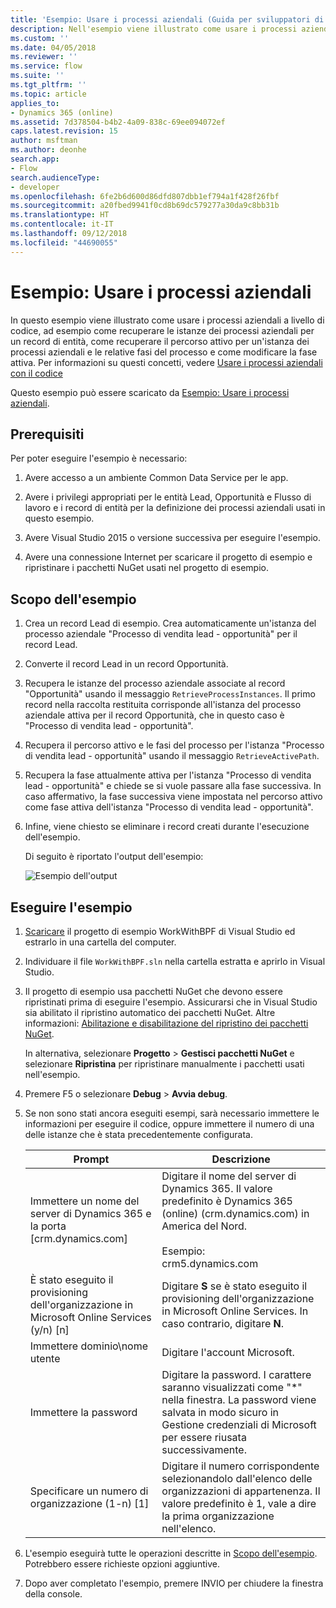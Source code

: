 ```yaml
---
title: 'Esempio: Usare i processi aziendali (Guida per sviluppatori di Dynamics 365 Customer Engagement) | MicrosoftDocs'
description: Nell'esempio viene illustrato come usare i processi aziendali a livello di codice, ad esempio come recuperare le istanze dei processi aziendali per un record di entità, come recuperare il percorso attivo per un'istanza dei processi aziendali e le relative fasi del processo e come modificare la fase attiva.
ms.custom: ''
ms.date: 04/05/2018
ms.reviewer: ''
ms.service: flow
ms.suite: ''
ms.tgt_pltfrm: ''
ms.topic: article
applies_to:
- Dynamics 365 (online)
ms.assetid: 7d378504-b4b2-4a09-838c-69ee094072ef
caps.latest.revision: 15
author: msftman
ms.author: deonhe
search.app:
- Flow
search.audienceType:
- developer
ms.openlocfilehash: 6fe2b6d600d86dfd807dbb1ef794a1f428f26fbf
ms.sourcegitcommit: a20fbed9941f0cd8b69dc579277a30da9c8bb31b
ms.translationtype: HT
ms.contentlocale: it-IT
ms.lasthandoff: 09/12/2018
ms.locfileid: "44690055"
---
```

# <a name="sample-work-with-business-process-flows"></a>Esempio: Usare i processi aziendali

In questo esempio viene illustrato come usare i processi aziendali a livello di codice, ad esempio come recuperare le istanze dei processi aziendali per un record di entità, come recuperare il percorso attivo per un'istanza dei processi aziendali e le relative fasi del processo e come modificare la fase attiva. Per informazioni su questi concetti, vedere [Usare i processi aziendali con il codice](business-process-flows-code.md)  

 Questo esempio può essere scaricato da [Esempio: Usare i processi aziendali](https://go.microsoft.com/fwlink/p/?LinkId=846108).  

<a name="BKMK_Prerequisites"></a>   
## <a name="prerequisites"></a>Prerequisiti  
 Per poter eseguire l'esempio è necessario:  

1. Avere accesso a un ambiente Common Data Service per le app.  

2. Avere i privilegi appropriati per le entità Lead, Opportunità e Flusso di lavoro e i record di entità per la  definizione dei processi aziendali usati in questo esempio.  

3. Avere Visual Studio 2015 o versione successiva per eseguire l'esempio.  

4. Avere una connessione Internet per scaricare il progetto di esempio e ripristinare i pacchetti NuGet usati nel progetto di esempio.  

<a name="BKMK_WhatThisSampleDoes"></a>   
## <a name="what-this-sample-does"></a>Scopo dell'esempio  

1.  Crea un record Lead di esempio. Crea automaticamente un'istanza del processo aziendale "Processo di vendita lead - opportunità" per il record Lead.  

2.  Converte il record Lead in un record Opportunità.  


4.  Recupera le istanze del processo aziendale associate al record "Opportunità" usando il messaggio `RetrieveProcessInstances`. Il primo record nella raccolta restituita corrisponde all'istanza del processo aziendale attiva per il record Opportunità, che in questo caso è "Processo di vendita lead - opportunità".  

5.  Recupera il percorso attivo e le fasi del processo per l'istanza "Processo di vendita lead - opportunità" usando il messaggio `RetrieveActivePath`.  

6.  Recupera la fase attualmente attiva per l'istanza "Processo di vendita lead - opportunità" e chiede se si vuole passare alla fase successiva. In caso affermativo, la fase successiva viene impostata nel percorso attivo come fase attiva dell'istanza "Processo di vendita lead - opportunità".  

7.  Infine, viene chiesto se eliminare i record creati durante l'esecuzione dell'esempio.  

     Di seguito è riportato l'output dell'esempio:  

    ![Esempio dell'output](media/work-with-bpf-sample-output.png "Esempio dell'output")  

<a name="BKMK_runSample"></a>   
## <a name="run-the-sample"></a>Eseguire l'esempio  

1. [Scaricare](https://go.microsoft.com/fwlink/p/?LinkId=846108) il progetto di esempio WorkWithBPF di Visual Studio ed estrarlo in una cartella del computer.  

2. Individuare il file `WorkWithBPF.sln` nella cartella estratta e aprirlo in Visual Studio.  

3. Il progetto di esempio usa pacchetti NuGet che devono essere ripristinati prima di eseguire l'esempio. Assicurarsi che in Visual Studio sia abilitato il ripristino automatico dei pacchetti NuGet. Altre informazioni: [Abilitazione e disabilitazione del ripristino dei pacchetti NuGet](https://go.microsoft.com/fwlink/?linkid=846106).  

    In alternativa, selezionare **Progetto** > **Gestisci pacchetti NuGet** e selezionare **Ripristina** per ripristinare manualmente i pacchetti usati nell'esempio.  

4. Premere F5 o selezionare **Debug** > **Avvia debug**.  

5. Se non sono stati ancora eseguiti esempi, sarà necessario immettere le informazioni per eseguire il codice, oppure immettere il numero di una delle istanze che è stata precedentemente configurata.  


   |                                 Prompt                                  |                                                                                             Descrizione                                                                                             |
   |-------------------------------------------------------------------------|-----------------------------------------------------------------------------------------------------------------------------------------------------------------------------------------------------|
   |      Immettere un nome del server di Dynamics 365 e la porta [crm.dynamics.com]       | Digitare il nome del server di Dynamics 365. Il valore predefinito è Dynamics 365 (online)  (crm.dynamics.com) in America del Nord.<br /><br /> Esempio: <br />crm5.dynamics.com |
   | È stato eseguito il provisioning dell'organizzazione in Microsoft Online Services (y/n) [n] |                                                 Digitare **S** se è stato eseguito il provisioning dell'organizzazione in Microsoft Online Services. In caso contrario, digitare **N**.                                                  |
   |                          Immettere dominio\nome utente                          |                                                                                    Digitare l'account Microsoft.                                                                                     |
   |                             Immettere la password                              |                      Digitare la password. I carattere saranno visualizzati come "\*" nella finestra. La password viene salvata in modo sicuro in Gestione credenziali di Microsoft per essere riusata successivamente.                       |
   |                Specificare un numero di organizzazione (1-n) [1]                 |                      Digitare il numero corrispondente selezionandolo dall'elenco delle organizzazioni di appartenenza. Il valore predefinito è 1, vale a dire la prima organizzazione nell'elenco.                       |


6. L'esempio eseguirà tutte le operazioni descritte in [Scopo dell'esempio](#what-this-sample-does). Potrebbero essere richieste opzioni aggiuntive.  

7. Dopo aver completato l'esempio, premere INVIO per chiudere la finestra della console.  

